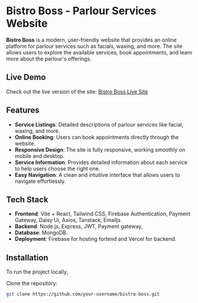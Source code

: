 # Bistro Boss - Parlour Services Website

**Bistro Boss** is a modern, user-friendly website that provides an online platform for parlour services such as facials, waxing, and more. The site allows users to explore the available services, book appointments, and learn more about the parlour's offerings.

## Live Demo

Check out the live version of the site: [Bistro Boss Live Site](https://blossom-bliss-parlour.web.app/)

## Features

- **Service Listings**: Detailed descriptions of parlour services like facial, waxing, and more.
- **Online Booking**: Users can book appointments directly through the website.
- **Responsive Design**: The site is fully responsive, working smoothly on mobile and desktop.
- **Service Information**: Provides detailed information about each service to help users choose the right one.
- **Easy Navigation**: A clean and intuitive interface that allows users to navigate effortlessly.

## Tech Stack

- **Frontend**: Vite + React, Tailwind CSS, Firebase Authentication, Payment Gateway, Daisy Ui, Axios, Tanstack, Emailjs
- **Backend**: Node.js, Express, JWT, Payment gateway, 
- **Database**: MongoDB.
- **Deployment**: Firebase for hosting fortend and Vercel for backend.

## Installation

To run the project locally,

 Clone the repository:
   ```bash
   git clone https://github.com/your-username/bistro-boss.git




